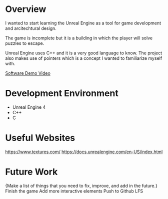 # Overview

I wanted to start learning the Unreal Engine as a tool for game development and arcitechtural design.

The game is incomplete but it is a building in which the player will solve puzzles to escape.

Unreal Engine uses C++ and it is a very good language to know. The project also makes use of pointers which is a concept I wanted to 
familiarize myself with.

[Software Demo Video](http://youtube.link.goes.here)

# Development Environment

* Unreal Engine 4
* C++
* C

# Useful Websites

https://www.textures.com/
https://docs.unrealengine.com/en-US/index.html

# Future Work

{Make a list of things that you need to fix, improve, and add in the future.}
Finish the game
Add more interactive elements
Push to Github LFS
